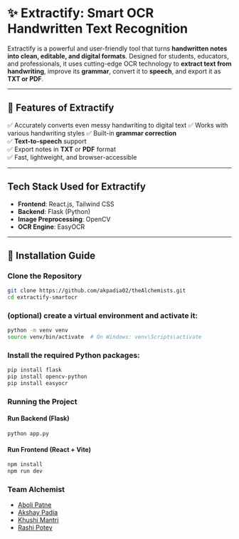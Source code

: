 # ✨ Extractify: Smart OCR Handwritten Text Recognition

Extractify is a powerful and user-friendly tool that turns **handwritten notes into clean, editable, and digital formats**. Designed for students, educators, and professionals, it uses cutting-edge OCR technology to **extract text from handwriting**, improve its **grammar**, convert it to **speech**, and export it as **TXT or PDF**.

---

## 🚀 Features of Extractify

✅ Accurately converts even messy handwriting to digital text
✅ Works with various handwriting styles
✅ Built-in **grammar correction**  
✅ **Text-to-speech** support  
✅ Export notes in **TXT** or **PDF** format  
✅ Fast, lightweight, and browser-accessible  

---

##  Tech Stack Used for Extractify

- **Frontend**: React.js, Tailwind CSS  
- **Backend**: Flask (Python)
- **Image Preprocessing**: OpenCV 
- **OCR Engine**: EasyOCR 
 

---

## 🔧 Installation Guide

### Clone the Repository

```bash
git clone https://github.com/akpadia02/theAlchemists.git
cd extractify-smartocr
```
### (optional) create a virtual environment and activate it:

```bash
python -m venv venv
source venv/bin/activate  # On Windows: venv\Scripts\activate
```

### Install the required Python packages:
```bash
pip install flask
pip install opencv-python
pip install easyocr
```
### Running the Project

#### Run Backend (Flask)
```
python app.py
```
#### Run Frontend (React + Vite)
```bash
npm install
npm run dev
```
### Team Alchemist
- [Aboli Patne](https://github.com/abolipatne01)
- [Akshay Padia](https://github.com/akpadia02)
- [Khushi Mantri](https://github.com/Kcode15)
- [Rashi Potey](https://github.com/Rashipotey)
